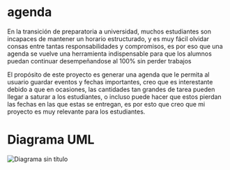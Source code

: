 # agenda

En la transición de preparatoria a universidad, muchos estudiantes son incapaces de mantener un horario estructurado, y es muy fácil olvidar consas entre tantas responsabilidades y compromisos, es por eso que una agenda se vuelve una herramienta indispensable para que los alumnos puedan continuar desempeñandose al 100% sin perder trabajos

El propósito de este proyecto es generar una agenda que le permita al usuario guardar eventos y fechas importantes,
creo que es interestante debido a que en ocasiones, las cantidades tan grandes de tarea pueden llegar a saturar a los
estudiantes, o incluso puede hacer que estos pierdan las fechas en las que estas se entregan, es por esto que creo que
mi proyecto es muy relevante para los estudiantes.

# Diagrama UML
![Diagrama sin título](https://github.com/A01769552/agenda/assets/124001135/1953315b-2ae8-40d3-87d0-f2d8b599139b)

